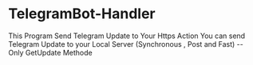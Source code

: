 # TelegramBot-Handler

This Program Send Telegram Update to Your Https Action
You can send Telegram Update to your Local Server (Synchronous , Post and Fast)
-- Only GetUpdate Methode
